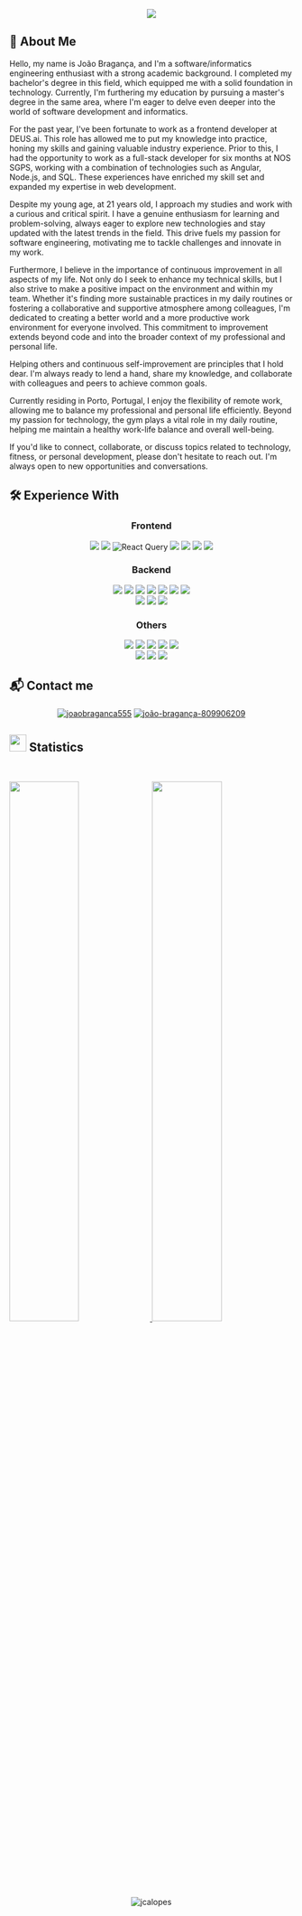 <p align="center">
    <a href="https://github.com/DenverCoder1/readme-typing-svg"><img src="https://readme-typing-svg.herokuapp.com?lines=Welcome,+to+João's+profile.;I+hope+you+like+it.;Don't+hesitate+to+reach+me+out.;Let's+share+some+knowledge.;&center=true&width=500&height=50"></a>
</p>

## 👤 About Me
Hello, my name is João Bragança, and I'm a software/informatics engineering enthusiast with a strong academic background. I completed my bachelor's degree in this field, which equipped me with a solid foundation in technology. Currently, I'm furthering my education by pursuing a master's degree in the same area, where I'm eager to delve even deeper into the world of software development and informatics.

For the past year, I've been fortunate to work as a frontend developer at DEUS.ai. This role has allowed me to put my knowledge into practice, honing my skills and gaining valuable industry experience. Prior to this, I had the opportunity to work as a full-stack developer for six months at NOS SGPS, working with a combination of technologies such as Angular, Node.js, and SQL. These experiences have enriched my skill set and expanded my expertise in web development.

Despite my young age, at 21 years old, I approach my studies and work with a curious and critical spirit. I have a genuine enthusiasm for learning and problem-solving, always eager to explore new technologies and stay updated with the latest trends in the field. This drive fuels my passion for software engineering, motivating me to tackle challenges and innovate in my work.

Furthermore, I believe in the importance of continuous improvement in all aspects of my life. Not only do I seek to enhance my technical skills, but I also strive to make a positive impact on the environment and within my team. Whether it's finding more sustainable practices in my daily routines or fostering a collaborative and supportive atmosphere among colleagues, I'm dedicated to creating a better world and a more productive work environment for everyone involved. This commitment to improvement extends beyond code and into the broader context of my professional and personal life.

Helping others and continuous self-improvement are principles that I hold dear. I'm always ready to lend a hand, share my knowledge, and collaborate with colleagues and peers to achieve common goals.

Currently residing in Porto, Portugal, I enjoy the flexibility of remote work, allowing me to balance my professional and personal life efficiently. Beyond my passion for technology, the gym plays a vital role in my daily routine, helping me maintain a healthy work-life balance and overall well-being.

If you'd like to connect, collaborate, or discuss topics related to technology, fitness, or personal development, please don't hesitate to reach out. I'm always open to new opportunities and conversations.

## 🛠️ Experience With 
<p>
<div align="center">
  <h3 align="center">
    Frontend
  </h3>
  <img src="https://img.shields.io/badge/Angular-DD0031?style=for-the-badge&logo=angular&logoColor=white">
   <img src="https://img.shields.io/badge/React-20232A?style=for-the-badge&logo=react&logoColor=61DAFB">
<img src="https://camo.githubusercontent.com/50accfd2e987483f6a62dc25f6412ac102cd52f7e699370743fe7dd6d8c99567/68747470733a2f2f696d672e736869656c64732e696f2f62616467652f2d526561637425323051756572792d4646343135343f7374796c653d666f722d7468652d6261646765266c6f676f3d72656163742532307175657279266c6f676f436f6c6f723d7768697465" alt="React Query" data-canonical-src="https://img.shields.io/badge/-React%20Query-FF4154?style=for-the-badge&amp;logo=react%20query&amp;logoColor=white" style="max-width: 100%;">
  <img src="https://img.shields.io/badge/Redux-593D88?style=for-the-badge&logo=redux&logoColor=white">
  <img src="https://img.shields.io/badge/Tailwind_CSS-38B2AC?style=for-the-badge&logo=tailwind-css&logoColor=white">
  <img src="https://img.shields.io/badge/Material--UI-0081CB?style=for-the-badge&logo=material-ui&logoColor=white">
  <img src="https://img.shields.io/badge/testing%20library-323330?style=for-the-badge&logo=testing-library&logoColor=red">
</div>
</p>
<p>
<div align="center">
  <h3 align="center">
    Backend
  </h3>
  <img src="https://img.shields.io/badge/Node.js-43853D?style=for-the-badge&logo=node.js&logoColor=white">
  <img src="https://img.shields.io/badge/Java-ED8B00?style=for-the-badge&logo=openjdk&logoColor=white">
  <img src="https://img.shields.io/badge/C-00599C?style=for-the-badge&logo=c&logoColor=white">
  <img src="https://img.shields.io/badge/C%23-239120?style=for-the-badge&logo=c-sharp&logoColor=white">	
  <img src="https://img.shields.io/badge/Python-14354C?style=for-the-badge&logo=python&logoColor=white">
  <img src="https://img.shields.io/badge/Spring-6DB33F?style=for-the-badge&logo=spring&logoColor=white">
  <img src="https://img.shields.io/badge/Scala-DC322F?style=for-the-badge&logo=scala&logoColor=white">
</div>
<div align="center">
  <img src="https://img.shields.io/badge/PostgreSQL-316192?style=for-the-badge&logo=postgresql&logoColor=white">
  <img src="https://img.shields.io/badge/MongoDB-4EA94B?style=for-the-badge&logo=mongodb&logoColor=white">
  <img src="https://img.shields.io/badge/sequelize-323330?style=for-the-badge&logo=sequelize&logoColor=blue">
  </div>
</p>

<div align="center">
  <h3 align="center">
    Others
  </h3>
  <img src="https://img.shields.io/badge/git-%23F05033.svg?style=for-the-badge&logo=git&logoColor=white">
  <img src="https://img.shields.io/badge/gitlab-%23181717.svg?style=for-the-badge&logo=gitlab&logoColor=white">	
  <img src="https://img.shields.io/badge/docker-%230db7ed.svg?style=for-the-badge&logo=docker&logoColor=white">
  <img src="https://img.shields.io/badge/github-%23121011.svg?style=for-the-badge&logo=github&logoColor=white">
  <img src="https://img.shields.io/badge/Amazon_AWS-232F3E?style=for-the-badge&logo=amazon-aws&logoColor=white">
</div>

<div align="center">
  <img src="https://img.shields.io/badge/Visual%20Studio-5C2D91.svg?style=for-the-badge&logo=visual-studio&logoColor=white">
  <img src="https://img.shields.io/badge/Visual%20Studio%20Code-0078d7.svg?style=for-the-badge&logo=visual-studio-code&logoColor=white">
  <img src="https://img.shields.io/badge/-Stackoverflow-FE7A16?style=for-the-badge&logo=stack-overflow&logoColor=white">
</div>
</p>

## 📬 Contact me

<p>
<div align="center">
  <a href="mailto:joaobraganca555@gmail.com"><img align="center" src="https://img.shields.io/badge/Gmail-D14836?style=for-the-badge&logo=gmail&logoColor=white" alt="joaobraganca555" /></a>
    <a href="https://linkedin.com/in/joão-bragança-809906209" target="blank"><img align="center" src="https://img.shields.io/badge/LinkedIn-0077B5?style=for-the-badge&logo=linkedin&logoColor=white" alt="joão-bragança-809906209" /></a>
</div>
</p>

## <img src="https://media4.giphy.com/media/MIGbtLZoVjbl0bYbAd/giphy.gif?cid=ecf05e472t2h0i8d7dcjaoau9iqtchhr899hxmpxzzgc7lyw&rid=giphy.gif" width="30"> Statistics

<br/>
<p align="left">
  <a href="https://dreadsec.me/">
    <img width="49.5%" src="https://github-readme-stats.vercel.app/api?username=joaobraganca555&show_icons=true&include_all_commits=true&theme=gruvbox&hide_border=true">	  
    <img width="49.5%" src="https://github-readme-streak-stats.herokuapp.com/?user=joaobraganca555&theme=gruvbox&hide_border=true">		  
  </a>
</p>
<br>

<p align="center"><img src="https://github-readme-stats.vercel.app/api/top-langs?username=joaobraganca555&show_icons=true&locale=en&layout=compact" alt="jcalopes" /></p>

<!---
joaobraganca555/joaobraganca555 is a ✨ special ✨ repository because its `README.md` (this file) appears on your GitHub profile.
You can click the Preview link to take a look at your changes.
--->
